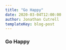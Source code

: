 ```yaml
---
title: "Go Happy"
date: 2020-03-04T12:00:00
author: Jonathan Cutrell
templateKey: blog-post
---
```


### Go Happy

